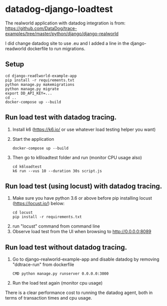 # datadog-django-loadtest

The realworld application with datadog integration is from: https://github.com/DataDog/trace-examples/tree/master/python/django/django-realworld

I did change datadog site to use .eu and I added a line in the django-readworld dockerfile to run migrations.

## Setup

```
cd django-readlworld-example-app
pip install -r requirements.txt
python manage.py makemigrations
python manage.py migrate
export DD_API_KEY=...
cd ..
docker-compose up --build
```

## Run load test with datadog tracing.
1. Install k6 (https://k6.io/ or use whatever load testing helper you want)
2. Start the application
    ```
    docker-compose up --build
    ```

3. Then go to k6loadtest folder and run (monitor CPU usage also)
    ```
    cd k6loadtest
    k6 run --vus 10 --duration 30s script.js  
    ```

## Run load test (using locust) with datadog tracing.
1. Make sure you have python 3.6 or above before pip installing locust (https://locust.io/) below:
    ```
    cd locust
    pip install -r requirements.txt
    ```
2. run "locust" command from command line
3. Observe load test from the UI when browsing to http://0.0.0.0:8089


## Run load test without datadog tracing.
1. Go to django-realworld-example-app and disable datadog by removing "ddtrace-run" from dockerfile
    ```
    CMD python manage.py runserver 0.0.0.0:3000
    ```
2. Run the load test again (monitor cpu usage)

There is a clear performance cost to running the datadog agent, both in terms of transaction times and cpu usage.
